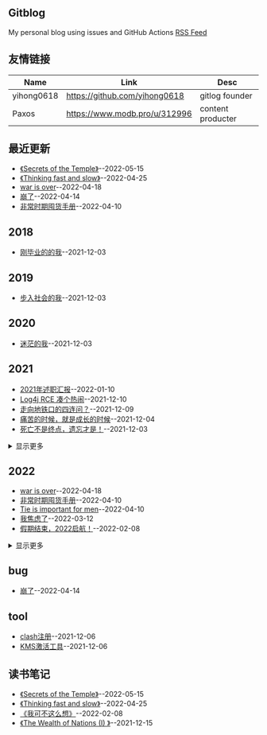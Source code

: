 ## Gitblog
My personal blog using issues and GitHub Actions 
[RSS Feed](https://raw.githubusercontent.com/zfy68/gitblog/master/feed.xml)
## 友情链接
| Name | Link | Desc | 
 | ---- | ---- | ---- |
| yihong0618 | https://github.com/yihong0618 | gitlog founder |
| Paxos | https://www.modb.pro/u/312996 | content producter |
## 最近更新
- [《Secrets of the Temple》](https://github.com/zfy68/gitblog/issues/41)--2022-05-15
- [《Thinking fast and slow》](https://github.com/zfy68/gitblog/issues/40)--2022-04-25
- [war is over](https://github.com/zfy68/gitblog/issues/39)--2022-04-18
- [崩了](https://github.com/zfy68/gitblog/issues/37)--2022-04-14
- [
非常时期囤货手册](https://github.com/zfy68/gitblog/issues/35)--2022-04-10
## 2018
- [刚毕业的的我](https://github.com/zfy68/gitblog/issues/4)--2021-12-03
## 2019
- [步入社会的我](https://github.com/zfy68/gitblog/issues/5)--2021-12-03
## 2020
- [迷茫的我](https://github.com/zfy68/gitblog/issues/6)--2021-12-03
## 2021
- [2021年述职汇报](https://github.com/zfy68/gitblog/issues/20)--2022-01-10
- [Log4j RCE 凑个热闹](https://github.com/zfy68/gitblog/issues/11)--2021-12-10
- [走向地铁口的四连问？](https://github.com/zfy68/gitblog/issues/10)--2021-12-09
- [痛苦的时候，就是成长的时候](https://github.com/zfy68/gitblog/issues/7)--2021-12-04
- [死亡不是终点，遗忘才是！](https://github.com/zfy68/gitblog/issues/3)--2021-12-03
<details><summary>显示更多</summary>

- [初来乍到](https://github.com/zfy68/gitblog/issues/2)--2021-12-03
</details>

## 2022
- [war is over](https://github.com/zfy68/gitblog/issues/39)--2022-04-18
- [
非常时期囤货手册](https://github.com/zfy68/gitblog/issues/35)--2022-04-10
- [Tie is important for men](https://github.com/zfy68/gitblog/issues/34)--2022-04-10
- [我焦虑了](https://github.com/zfy68/gitblog/issues/33)--2022-03-12
- [假期结束，2022启航！](https://github.com/zfy68/gitblog/issues/31)--2022-02-08
<details><summary>显示更多</summary>

- [归来还是少年](https://github.com/zfy68/gitblog/issues/30)--2022-02-05
- [荡秋千，喝酒不足以味人生](https://github.com/zfy68/gitblog/issues/29)--2022-02-03
- [踩雪](https://github.com/zfy68/gitblog/issues/28)--2022-02-02
- [路上皆是风景，家是终点](https://github.com/zfy68/gitblog/issues/27)--2022-01-28
- [home，下雪啦](https://github.com/zfy68/gitblog/issues/26)--2022-01-27
- [心中有了答案，却还要选择](https://github.com/zfy68/gitblog/issues/25)--2022-01-22
- [RabbitMQ Consumer source code ](https://github.com/zfy68/gitblog/issues/23)--2022-01-17
- [为什么不用Docker？](https://github.com/zfy68/gitblog/issues/22)--2022-01-14
- [科技创新让生活更美好？](https://github.com/zfy68/gitblog/issues/21)--2022-01-10
- [ToB 和ToC 产品](https://github.com/zfy68/gitblog/issues/19)--2022-01-10
- [新年第一天-徒步爬山13公里](https://github.com/zfy68/gitblog/issues/18)--2022-01-01
</details>

## bug
- [崩了](https://github.com/zfy68/gitblog/issues/37)--2022-04-14
## tool
- [clash注册](https://github.com/zfy68/gitblog/issues/9)--2021-12-06
- [KMS激活工具](https://github.com/zfy68/gitblog/issues/8)--2021-12-06
## 读书笔记
- [《Secrets of the Temple》](https://github.com/zfy68/gitblog/issues/41)--2022-05-15
- [《Thinking fast and slow》](https://github.com/zfy68/gitblog/issues/40)--2022-04-25
- [《我可不这么想》](https://github.com/zfy68/gitblog/issues/32)--2022-02-08
- [《The Wealth of Nations (I) 》](https://github.com/zfy68/gitblog/issues/12)--2021-12-15
